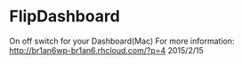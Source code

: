 # FlipDashboard
On off switch for your Dashboard(Mac)
For more information: http://br1an6wp-br1an6.rhcloud.com/?p=4
2015/2/15
